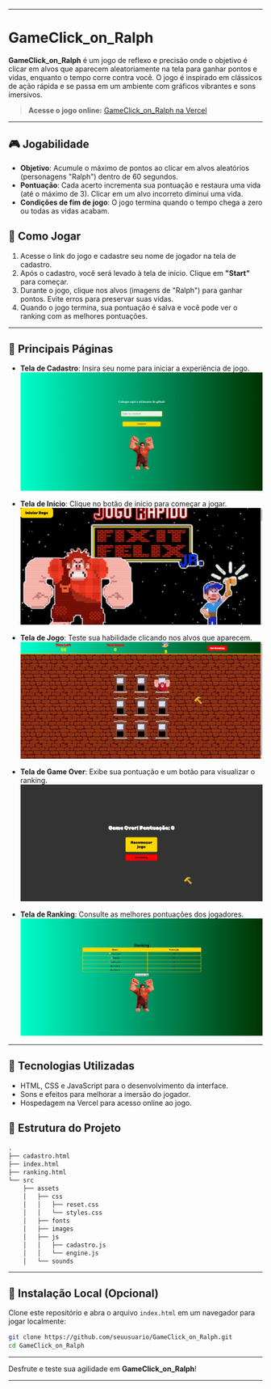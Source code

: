
---

# GameClick_on_Ralph

**GameClick_on_Ralph** é um jogo de reflexo e precisão onde o objetivo é clicar em alvos que aparecem aleatoriamente na tela para ganhar pontos e vidas, enquanto o tempo corre contra você. O jogo é inspirado em clássicos de ação rápida e se passa em um ambiente com gráficos vibrantes e sons imersivos. 

> **Acesse o jogo online:** [GameClick_on_Ralph na Vercel](https://game-click-on-ralph.vercel.app/)

---

## 🎮 Jogabilidade

- **Objetivo**: Acumule o máximo de pontos ao clicar em alvos aleatórios (personagens "Ralph") dentro de 60 segundos.
- **Pontuação**: Cada acerto incrementa sua pontuação e restaura uma vida (até o máximo de 3). Clicar em um alvo incorreto diminui uma vida.
- **Condições de fim de jogo**: O jogo termina quando o tempo chega a zero ou todas as vidas acabam.

## 📜 Como Jogar

1. Acesse o link do jogo e cadastre seu nome de jogador na tela de cadastro.
2. Após o cadastro, você será levado à tela de início. Clique em **"Start"** para começar.
3. Durante o jogo, clique nos alvos (imagens de "Ralph") para ganhar pontos. Evite erros para preservar suas vidas.
4. Quando o jogo termina, sua pontuação é salva e você pode ver o ranking com as melhores pontuações.

---

## 🌟 Principais Páginas

- **Tela de Cadastro**: Insira seu nome para iniciar a experiência de jogo.
  ![Tela de Cadastro](./src/assets/images/print_cadastro.png)

- **Tela de Início**: Clique no botão de início para começar a jogar.
  ![Tela de Início](./src/assets/images/print_inicio.png)

- **Tela de Jogo**: Teste sua habilidade clicando nos alvos que aparecem.
  ![Tela de Jogo](./src/assets/images/print_jogo.png)

- **Tela de Game Over**: Exibe sua pontuação e um botão para visualizar o ranking.
  ![Tela de Game Over](./src/assets/images/print_game_over.png)

- **Tela de Ranking**: Consulte as melhores pontuações dos jogadores.
  ![Tela de Ranking](./src/assets/images/print_ranking.png)

---

## 🚀 Tecnologias Utilizadas

- HTML, CSS e JavaScript para o desenvolvimento da interface.
- Sons e efeitos para melhorar a imersão do jogador.
- Hospedagem na Vercel para acesso online ao jogo.

## 📂 Estrutura do Projeto

```
.
├── cadastro.html
├── index.html
├── ranking.html
└── src
    ├── assets
    │   ├── css
    │   │   ├── reset.css
    │   │   └── styles.css
    │   ├── fonts
    │   ├── images
    │   ├── js
    │   │   ├── cadastro.js
    │   │   └── engine.js
    │   └── sounds
```

---

## 💾 Instalação Local (Opcional)

Clone este repositório e abra o arquivo `index.html` em um navegador para jogar localmente:

```bash
git clone https://github.com/seuusuario/GameClick_on_Ralph.git
cd GameClick_on_Ralph
```

---

Desfrute e teste sua agilidade em **GameClick_on_Ralph**!

---